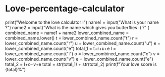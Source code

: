 # Love-percentage-calculator

print("Welcome to the love calculator !")
name1 = input("What is your name ?")
name2 = input("What is the name which gives you butterflies :) ?" )
combined_name = name1 + name2
lower_combined_name = combined_name.lower()
t = lower_combined_name.count("t")
r = lower_combined_name.count("r")
u = lower_combined_name.count("u")
e = lower_combined_name.count("e")
total_1 = t+r+u+e
l = lower_combined_name.count("l")
o = lower_combined_name.count("o")
v = lower_combined_name.count("v")
e = lower_combined_name.count("e")
total_2 = l+o+v+e
total = str(total_1) + str(total_2)
print(f"Your love score is {total}%")
